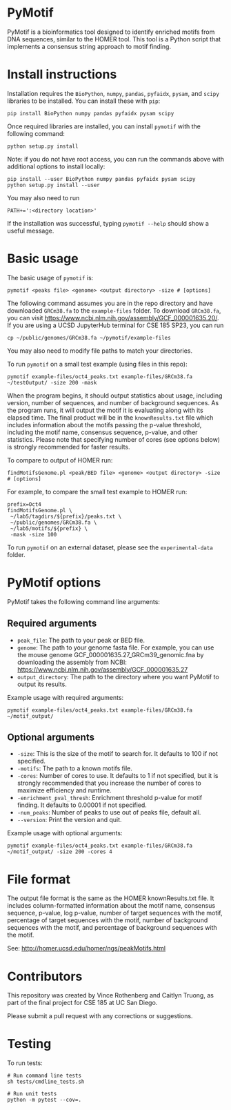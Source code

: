 # PyMotif

PyMotif is a bioinformatics tool designed to identify enriched motifs from DNA sequences, similar to the HOMER tool. This tool is a Python script that implements a consensus string approach to motif finding.

# Install instructions

Installation requires the `BioPython`, `numpy`, `pandas`, `pyfaidx`, `pysam`, and `scipy` libraries to be installed. You can install these with `pip`:

```
pip install BioPython numpy pandas pyfaidx pysam scipy
```

Once required libraries are installed, you can install `pymotif` with the following command:

```
python setup.py install
```

Note: if you do not have root access, you can run the commands above with additional options to install locally:
```
pip install --user BioPython numpy pandas pyfaidx pysam scipy
python setup.py install --user
```
You may also need to run
```
PATH+=':<directory location>'
```

If the installation was successful, typing `pymotif --help` should show a useful message.

# Basic usage

The basic usage of `pymotif` is:

```
pymotif <peaks file> <genome> <output directory> -size # [options]
```

The following command assumes you are in the repo directory and have downloaded `GRCm38.fa` to the `example-files` folder. To download `GRCm38.fa`, you can visit https://www.ncbi.nlm.nih.gov/assembly/GCF_000001635.20/. If you are using a UCSD JupyterHub terminal for CSE 185 SP23, you can run
```
cp ~/public/genomes/GRCm38.fa ~/pymotif/example-files
```
You may also need to modify file paths to match your directories.

To run `pymotif` on a small test example (using files in this repo):
```
pymotif example-files/oct4_peaks.txt example-files/GRCm38.fa ~/testOutput/ -size 200 -mask
```

When the program begins, it should output statistics about usage, including version, number of sequences, and number of background sequences. As the program runs, it will output the motif it is evaluating along with its elapsed time. The final product will be in the `knownResults.txt` file which includes information about the motifs passing the p-value threshold, including the motif name, consensus sequence, p-value, and other statistics. Please note that specifying number of cores (see options below) is strongly recommended for faster results.

To compare to output of HOMER run:
```
findMotifsGenome.pl <peak/BED file> <genome> <output directory> -size # [options]
```

For example, to compare the small test example to HOMER run:
````
prefix=Oct4
findMotifsGenome.pl \
 ~/lab5/tagdirs/${prefix}/peaks.txt \
 ~/public/genomes/GRCm38.fa \
 ~/lab5/motifs/${prefix} \
 -mask -size 100
 ````
 
 To run `pymotif` on an external dataset, please see the `experimental-data` folder.

# PyMotif options

PyMotif takes the following command line arguments:

## Required arguments

- `peak_file`: The path to your peak or BED file.
- `genome`: The path to your genome fasta file. For example, you can use the mouse genome GCF_000001635.27_GRCm39_genomic.fna by downloading the assembly from NCBI: https://www.ncbi.nlm.nih.gov/assembly/GCF_000001635.27
- `output_directory`: The path to the directory where you want PyMotif to output its results.

Example usage with required arguments:

```
pymotif example-files/oct4_peaks.txt example-files/GRCm38.fa ~/motif_output/
```

## Optional arguments

- `-size`: This is the size of the motif to search for. It defaults to 100 if not specified.
- `-motifs`: The path to a known motifs file.
- `-cores`: Number of cores to use. It defaults to 1 if not specified, but it is strongly recommended that you increase the number of cores to maximize efficiency and runtime.
- `-enrichment_pval_thresh`: Enrichment threshold p-value for motif finding. It defaults to 0.00001 if not specified.
- `-num_peaks`: Number of peaks to use out of peaks file, default all.
- `--version`: Print the version and quit.

Example usage with optional arguments:

```
pymotif example-files/oct4_peaks.txt example-files/GRCm38.fa ~/motif_output/ -size 200 -cores 4
```

# File format

The output file format is the same as the HOMER knownResults.txt file.  It includes column-formatted information about the motif name, consensus sequence,	p-value,	log p-value,	number of target sequences with the motif, percentage of target sequences with the motif, number of background sequences with the motif, and percentage of background sequences with the motif.

See: http://homer.ucsd.edu/homer/ngs/peakMotifs.html

# Contributors

This repository was created by Vince Rothenberg and Caitlyn Truong, as part of the final project for CSE 185 at UC San Diego.

Please submit a pull request with any corrections or suggestions.

# Testing

To run tests:
```
# Run command line tests
sh tests/cmdline_tests.sh

# Run unit tests
python -m pytest --cov=.
```
